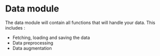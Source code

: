 # Data module

The data module will contain all functions that will handle your data. This includes :
- Fetching, loading and saving the data
- Data preprocessing
- Data augmentation